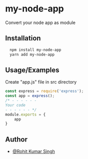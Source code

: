 
# my-node-app

Convert your node app as module


## Installation

```bash
  npm install my-node-app
  yarn add my-node-app
```
    
## Usage/Examples
Create "app.js" file in src directory 

```javascript
const express = require('express');
const app = express();
/* - - - - - -
Your code
- - - - - - */
module.exports = {
    app
}
```


## Author

- [@Rohit Kumar Singh](https://github.com/RohitSinghIT/my-node-app)

